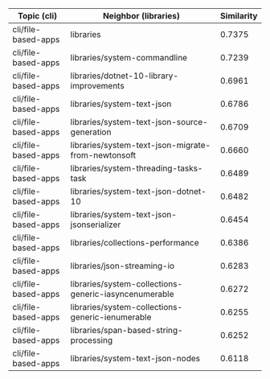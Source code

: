 | Topic (cli) | Neighbor (libraries) | Similarity |
|-------------|-------------------|------------|
| cli/file-based-apps | libraries | 0.7375 |
| cli/file-based-apps | libraries/system-commandline | 0.7239 |
| cli/file-based-apps | libraries/dotnet-10-library-improvements | 0.6961 |
| cli/file-based-apps | libraries/system-text-json | 0.6786 |
| cli/file-based-apps | libraries/system-text-json-source-generation | 0.6709 |
| cli/file-based-apps | libraries/system-text-json-migrate-from-newtonsoft | 0.6660 |
| cli/file-based-apps | libraries/system-threading-tasks-task | 0.6489 |
| cli/file-based-apps | libraries/system-text-json-dotnet-10 | 0.6482 |
| cli/file-based-apps | libraries/system-text-json-jsonserializer | 0.6454 |
| cli/file-based-apps | libraries/collections-performance | 0.6386 |
| cli/file-based-apps | libraries/json-streaming-io | 0.6283 |
| cli/file-based-apps | libraries/system-collections-generic-iasyncenumerable | 0.6272 |
| cli/file-based-apps | libraries/system-collections-generic-ienumerable | 0.6255 |
| cli/file-based-apps | libraries/span-based-string-processing | 0.6252 |
| cli/file-based-apps | libraries/system-text-json-nodes | 0.6118 |
